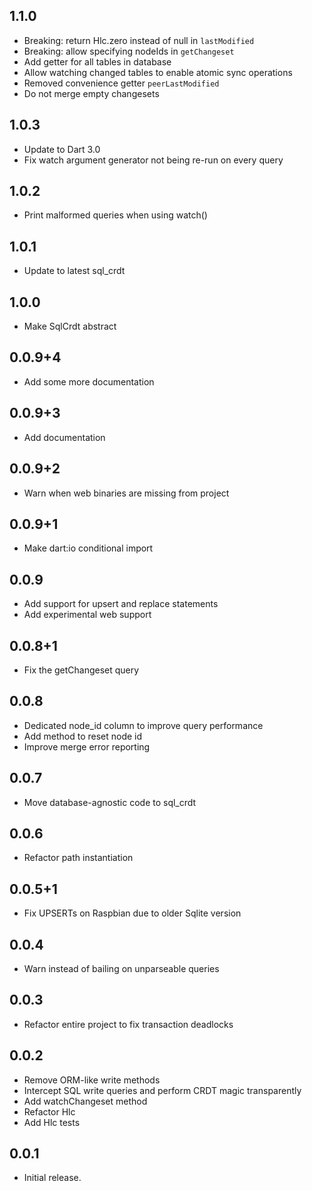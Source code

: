## 1.1.0

- Breaking: return Hlc.zero instead of null in `lastModified`
- Breaking: allow specifying nodeIds in `getChangeset`
- Add getter for all tables in database
- Allow watching changed tables to enable atomic sync operations
- Removed convenience getter `peerLastModified`
- Do not merge empty changesets

## 1.0.3

- Update to Dart 3.0
- Fix watch argument generator not being re-run on every query

## 1.0.2

- Print malformed queries when using watch()

## 1.0.1

- Update to latest sql_crdt

## 1.0.0

- Make SqlCrdt abstract

## 0.0.9+4

- Add some more documentation

## 0.0.9+3

- Add documentation

## 0.0.9+2

- Warn when web binaries are missing from project

## 0.0.9+1

- Make dart:io conditional import

## 0.0.9

- Add support for upsert and replace statements
- Add experimental web support
 
## 0.0.8+1

- Fix the getChangeset query

## 0.0.8

- Dedicated node_id column to improve query performance
- Add method to reset node id
- Improve merge error reporting

## 0.0.7

* Move database-agnostic code to sql_crdt

## 0.0.6

* Refactor path instantiation

## 0.0.5+1

* Fix UPSERTs on Raspbian due to older Sqlite version

## 0.0.4

* Warn instead of bailing on unparseable queries

## 0.0.3

* Refactor entire project to fix transaction deadlocks

## 0.0.2

* Remove ORM-like write methods
* Intercept SQL write queries and perform CRDT magic transparently
* Add watchChangeset method
* Refactor Hlc
* Add Hlc tests

## 0.0.1

* Initial release.
